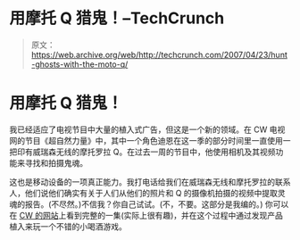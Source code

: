 # 用摩托 Q 猎鬼！–TechCrunch

> 原文：<https://web.archive.org/web/http://techcrunch.com/2007/04/23/hunt-ghosts-with-the-moto-q/>

# 用摩托 Q 猎鬼！

我已经适应了电视节目中大量的植入式广告，但这是一个新的领域。在 CW 电视网的节目《超自然力量》中，其中一个角色迪恩在这一季的部分时间里一直使用一把印有威瑞森无线的摩托罗拉 Q。在过去一周的节目中，他使用相机及其视频功能来寻找和拍摄鬼魂。

这也是移动设备的一项真正能力。我打电话给我们在威瑞森无线和摩托罗拉的联系人，他们说他们确实有关于人们从他们的照片和 Q 的摄像机拍摄的视频中提取灵魂的报告。(不尽然。)不信我？你自己试试。(不，不要。这部分是我编的。)
你可以在 [CW 的网站](https://web.archive.org/web/20210302024124/http://www.cwtv.com/shows/supernatural)上看到完整的一集(实际上很有趣)，并在这个过程中通过发现产品植入来玩一个不错的小喝酒游戏。